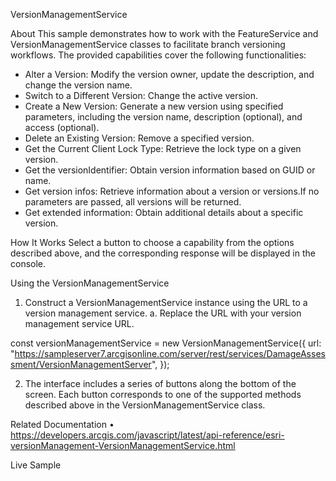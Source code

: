 VersionManagementService

About
This sample demonstrates how to work with the FeatureService and VersionManagementService classes to facilitate branch versioning workflows. The provided capabilities cover the following functionalities:

- Alter a Version: Modify the version owner, update the description, and change the version name.
- Switch to a Different Version: Change the active version.
- Create a New Version: Generate a new version using specified parameters, including the version name, description (optional), and access (optional).
- Delete an Existing Version: Remove a specified version.
- Get the Current Client Lock Type: Retrieve the lock type on a given version.
- Get the versionIdentifier: Obtain version information based on GUID or name.
- Get version infos: Retrieve information about a version or versions.If no parameters are passed, all versions will be returned.
- Get extended information: Obtain additional details about a specific version.

How It Works
Select a button to choose a capability from the options described above, and the corresponding response will be displayed in the console.

Using the VersionManagementService

1. Construct a VersionManagementService instance using the URL to a version management service.
   a. Replace the URL with your version management service URL.

const versionManagementService = new VersionManagementService({
url: "https://sampleserver7.arcgisonline.com/server/rest/services/DamageAssessment/VersionManagementServer",
});

2. The interface includes a series of buttons along the bottom of the screen. Each button corresponds to one of the supported methods described above in the VersionManagementService class.

Related Documentation
• https://developers.arcgis.com/javascript/latest/api-reference/esri-versionManagement-VersionManagementService.html

Live Sample
